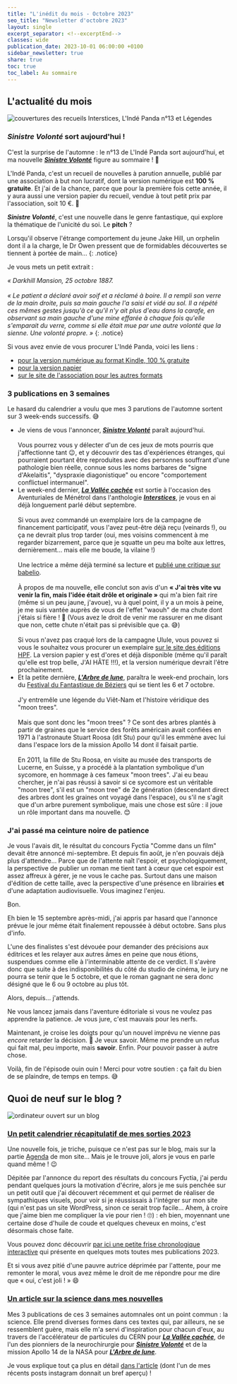 ```yaml
---
title: "L'inédit du mois - Octobre 2023"
seo_title: "Newsletter d'octobre 2023"
layout: single
excerpt_separator: <!--excerptEnd-->
classes: wide
publication_date: 2023-10-01 06:00:00 +0100
sidebar_newsletter: true
share: true
toc: true
toc_label: Au sommaire
---
```

<!--excerptEnd-->

## L'actualité du mois

<img alt="couvertures des recueils Interstices, L'Indé Panda n°13 et Légendes" src="https://catherinephanvan.fr/assets/images/newsletter/2023-10-sorties-automne.jpg">

### ***Sinistre Volonté*** sort aujourd'hui !

C'est la surprise de l'automne : le n°13 de L'Indé Panda sort aujourd'hui, et ma nouvelle <a href="https://catherinephanvan.fr/publications/sinistre-volonte/" target="_blank">***Sinistre Volonté***</a> figure au sommaire ! 🎉

L'Indé Panda, c'est un recueil de nouvelles à parution annuelle, publié par une association à but non lucratif, dont la version numérique est **100&nbsp;% gratuite**. Et j'ai de la chance, parce que pour la première fois cette année, il y aura aussi une version papier du recueil, vendue à tout petit prix par l'association, soit 10&nbsp;€. 🥰

***Sinistre Volonté***, c'est une nouvelle dans le genre fantastique, qui explore la thématique de l'unicité du soi. Le **pitch** ?

Lorsqu'il observe l'étrange comportement du jeune Jake Hill, un orphelin dont il a la charge, le Dr Owen pressent que de formidables découvertes se tiennent à portée de main…
{: .notice}

Je vous mets un petit extrait :

*«&nbsp;Darkhill Mansion, 25 octobre 1887.*<br/><br/>
*«&nbsp;Le patient a déclaré avoir soif et a réclamé à boire. Il a rempli son verre de la main droite, puis sa main gauche l'a saisi et vidé au sol. Il a répété ces mêmes gestes jusqu'à ce qu'il n'y ait plus d'eau dans la carafe, en observant sa main gauche d'une mine effarée à chaque fois qu'elle s'emparait du verre, comme si elle était mue par une autre volonté que la sienne. Une volonté propre.&nbsp;»*
{: .notice}

Si vous avez envie de vous procurer L'Indé Panda, voici les liens&nbsp;:
* <a href="https://www.amazon.fr/LInd%C3%A9-Panda-n%C2%B013-ebook/dp/B0CHMNK166" target="_blank">pour la version numérique au format Kindle, 100&nbsp;% gratuite</a>
* <a href="https://catherinephanvan.sumupstore.com/article/l-inde-panda-n013" target="_blank">pour la version papier</a>
* <a href="https://lindepanda.wordpress.com/category/publications/" target="_blank">sur le site de l'association pour les autres formats</a>


### 3 publications en 3 semaines

Le hasard du calendrier a voulu que mes 3 parutions de l'automne sortent sur 3 week-ends successifs. 😅

* Je viens de vous l'annoncer, <a href="https://catherinephanvan.fr/publications/sinistre-volonte/" target="_blank">***Sinistre Volonté***</a> paraît aujourd'hui.<br/><br/>
Vous pourrez vous y délecter d'un de ces jeux de mots pourris que j'affectionne tant 😉, et y découvrir des tas d'expériences étranges, qui pourraient pourtant être reproduites avec des personnes souffrant d'une pathologie bien réelle, connue sous les noms barbares de "signe d'Akelaitis", "dyspraxie diagonistique" ou encore "comportement conflictuel intermanuel".
* Le week-end dernier, <a href="https://catherinephanvan.fr/publications/la-vallee-cachee/" target="_blank">***La Vallée cachée***</a> est sortie à l'occasion des Aventuriales de Ménétrol dans l'anthologie <a href="https://herosdepapierfroisse.fr/editionshpf/nos-livres/interstices/" target="_blank">***Interstices***</a>, je vous en ai déjà longuement parlé début septembre.<br/><br/>
Si vous avez commandé un exemplaire lors de la campagne de financement participatif, vous l'avez peut-être déjà reçu (veinards&nbsp;!), ou ça ne devrait plus trop tarder (oui, mes voisins commencent à me regarder bizarrement, parce que je squatte un peu ma boîte aux lettres, dernièrement… mais elle me boude, la vilaine&nbsp;!)<br/><br/>
Une lectrice a même déjà terminé sa lecture et <a href="https://www.babelio.com/livres/Daucus-Interstices/1567872/critiques/3619204" target="_blank">publié une critique sur babelio</a>.<br/><br/>
À propos de ma nouvelle, elle conclut son avis d'un **&laquo;&nbsp;J'ai très vite vu venir la fin, mais l'idée était drôle et originale&nbsp;&raquo;** qui m'a bien fait rire (même si un peu jaune, j'avoue), vu à quel point, il y a un mois à peine, je me suis vantée auprès de vous de l'effet "waouh" de ma chute dont j'étais si fière&nbsp;! 🤣 (Vous avez le droit de venir me rassurer en me disant que non, cette chute n'était pas si prévisible que ça. 😅)<br/><br/>
Si vous n'avez pas craqué lors de la campagne Ulule, vous pouvez si vous le souhaitez vous procurer un exemplaire <a href="https://herosdepapierfroisse.fr/editionshpf/nos-livres/interstices/" target="_blank">sur le site des éditions HPF</a>. La version papier y est d'ores et déjà disponible (même qu'il paraît qu'elle est trop belle, J'AI HÂTE&nbsp;!!!), et la version numérique devrait l'être prochainement.
* Et la petite dernière, <a href="https://catherinephanvan.fr/publications/l-arbre-de-lune/" target="_blank">***L'Arbre de lune***</a>, paraîtra le week-end prochain, lors du <a href="https://festival-fantastique.fr/" target="_blank">Festival du Fantastique de Béziers</a> qui se tient les 6 et 7 octobre.<br/><br/>
J'y entremêle une légende du Viêt-Nam et l'histoire véridique des "moon trees".<br/><br/>
Mais que sont donc les "moon trees"&nbsp;? Ce sont des arbres plantés à partir de graines que le service des forêts américain avait confiées en 1971 à l'astronaute Stuart Roosa (dit Stu) pour qu'il les emmène avec lui dans l'espace lors de la mission Apollo 14 dont il faisait partie.<br/><br/>
En 2011, la fille de Stu Roosa, en visite au musée des transports de Lucerne, en Suisse, y a procédé à la plantation symbolique d'un sycomore, en hommage à ces fameux "moon trees". J'ai eu beau chercher, je n'ai pas réussi à savoir si ce sycomore est un véritable "moon tree", s'il est un "moon tree" de 2e génération (descendant direct des arbres dont les graines ont voyagé dans l'espace), ou s'il ne s'agit que d'un arbre purement symbolique, mais une chose est sûre&nbsp;: il joue un rôle important dans ma nouvelle. 😊

### J'ai passé ma ceinture noire de patience

Je vous l'avais dit, le résultat du concours Fyctia "Comme dans un film" devait être annoncé mi-septembre. Et depuis fin août, je n'en pouvais déjà plus d'attendre&hellip; Parce que de l'attente naît l'espoir, et psychologiquement, la perspective de publier un roman me tient tant à c&oelig;ur que cet espoir est assez affreux à gérer, je ne vous le cache pas. Surtout dans une maison d'édition de cette taille, avec la perspective d'une présence en librairies **et** d'une adaptation audiovisuelle. Vous imaginez l'enjeu.

Bon.

Eh bien le 15&nbsp;septembre après-midi, j'ai appris par hasard que l'annonce prévue le jour même était finalement repoussée à début octobre. Sans plus d'info.

L'une des finalistes s'est dévouée pour demander des précisions aux éditrices et les relayer aux autres âmes en peine que nous étions, suspendues comme elle à l'interminable attente de ce verdict. Il s'avère donc que suite à des indisponibilités du côté du studio de cinéma, le jury ne pourra se tenir que le 5 octobre, et que le roman gagnant ne sera donc désigné que le 6 ou 9 octobre au plus tôt.

Alors, depuis&hellip; j'attends.

Ne vous lancez jamais dans l'aventure éditoriale si vous ne voulez pas apprendre la patience. Je vous jure, c'est mauvais pour les nerfs.

Maintenant, je croise les doigts pour qu'un nouvel imprévu ne vienne pas <em>encore</em> retarder la décision. 🤞 Je veux savoir. Même me prendre un refus qui fait mal, peu importe, mais <strong>savoir</strong>. Enfin. Pour pouvoir passer à autre chose.

Voilà, fin de l'épisode ouin ouin&nbsp;! Merci pour votre soutien&nbsp;: ça fait du bien de se plaindre, de temps en temps. 😅

## Quoi de neuf sur le blog&nbsp;?

<img alt="ordinateur ouvert sur un blog" src="https://catherinephanvan.fr/assets/images/newsletter/blog-mockup.webp">

### <a href="https://catherinephanvan.fr/agenda" target="_blank">Un petit calendrier récapitulatif de mes sorties 2023</a>

Une nouvelle fois, je triche, puisque ce n'est pas sur le blog, mais sur la partie <a href="https://catherinephanvan.fr/agenda" target="_blank">Agenda</a> de mon site&hellip; Mais je le trouve joli, alors je vous en parle quand même&nbsp;! 😉

Dépitée par l'annonce du report des résultats du concours Fyctia, j'ai perdu pendant quelques jours la motivation d'écrire, alors je me suis penchée sur un petit outil que j'ai découvert récemment et qui permet de réaliser de sympathiques visuels, pour voir si je réussissais à l'intégrer sur mon site (qui n'est pas un site WordPress, sinon ce serait trop facile&hellip; Ahem, à croire que j'aime bien me compliquer la vie pour rien&nbsp;! 🙄)&nbsp;: eh bien, moyennant une certaine dose d'huile de coude et quelques cheveux en moins, c'est désormais chose faite.

Vous pouvez donc découvrir <a href="https://catherinephanvan.fr/agenda" target="_blank">par ici une petite frise chronologique interactive</a> qui présente en quelques mots toutes mes publications 2023.

Et si vous avez pitié d'une pauvre autrice déprimée par l'attente, pour me remonter le moral, vous avez même le droit de me répondre pour me dire que &laquo;&nbsp;oui, c'est joli&nbsp;!&nbsp;&raquo; 😄

### <a href="https://catherinephanvan.fr/ecriture/2023/09/30/la-science-dans-mes-nouvelles.html" target="_blank">Un article sur la science dans mes nouvelles</a>

Mes 3 publications de ces 3 semaines automnales ont un point commun&nbsp;: la science. Elle prend diverses formes dans ces textes qui, par ailleurs, ne se ressemblent guère, mais elle m'a servi d'inspiration pour chacun d'eux, au travers de l'accélérateur de particules du CERN pour <a href="https://catherinephanvan.fr/publications/la-vallee-cachee/" target="_blank">***La Vallée cachée***</a>, de l'un des pionniers de la neurochirurgie pour <a href="https://catherinephanvan.fr/publications/sinistre-volonte/" target="_blank">***Sinistre Volonté***</a> et de la mission Apollo 14 de la NASA pour <a href="https://catherinephanvan.fr/publications/l-arbre-de-lune/" target="_blank">***L'Arbre de lune***</a>.

Je vous explique tout ça plus en détail <a href="https://catherinephanvan.fr/ecriture/2023/09/30/la-science-dans-mes-nouvelles.html" target="_blank">dans l'article</a> (dont l'un de mes récents posts instagram donnait un bref aperçu)&nbsp;!